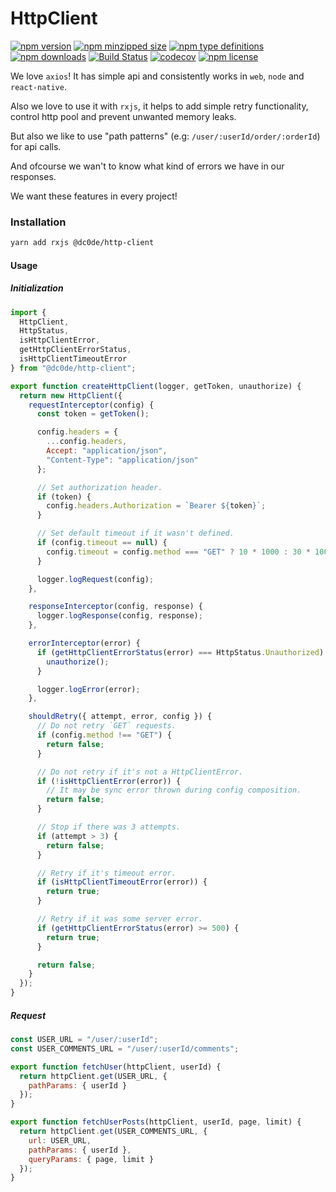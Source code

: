 # HttpClient

[![npm version](https://img.shields.io/npm/v/@dc0de/http-client.svg)](https://npmjs.com/@dc0de/http-client)
[![npm minzipped size](https://img.shields.io/bundlephobia/minzip/@dc0de/http-client.svg)](https://npmjs.com/@dc0de/http-client)
[![npm type definitions](https://img.shields.io/npm/types/@dc0de/http-client.svg)](https://npmjs.com/@dc0de/http-client)
[![npm downloads](https://img.shields.io/npm/dm/@dc0de/http-client.svg)](https://npmjs.com/@dc0de/http-client)
[![Build Status](https://travis-ci.com/dcodeteam/http-client.svg?branch=master)](https://travis-ci.com/dcodeteam/http-client)
[![codecov](https://codecov.io/gh/dcodeteam/http-client/branch/master/graph/badge.svg)](https://codecov.io/gh/dcodeteam/http-client)
[![npm license](https://img.shields.io/npm/l/@dc0de/http-client.svg)](https://npmjs.com/@dc0de/http-client)

We love `axios`! It has simple api and consistently works in `web`, `node` and `react-native`.

Also we love to use it with `rxjs`, it helps to add simple retry functionality, control http pool and prevent unwanted memory leaks.

But also we like to use "path patterns" (e.g: `/user/:userId/order/:orderId`) for api calls.

And ofcourse we wan't to know what kind of errors we have in our responses.

We want these features in every project!

### Installation

```bash
yarn add rxjs @dc0de/http-client
```

#### Usage

##### Initialization

```javascript
import {
  HttpClient,
  HttpStatus,
  isHttpClientError,
  getHttpClientErrorStatus,
  isHttpClientTimeoutError
} from "@dc0de/http-client";

export function createHttpClient(logger, getToken, unauthorize) {
  return new HttpClient({
    requestInterceptor(config) {
      const token = getToken();

      config.headers = {
        ...config.headers,
        Accept: "application/json",
        "Content-Type": "application/json"
      };

      // Set authorization header.
      if (token) {
        config.headers.Authorization = `Bearer ${token}`;
      }

      // Set default timeout if it wasn't defined.
      if (config.timeout == null) {
        config.timeout = config.method === "GET" ? 10 * 1000 : 30 * 1000;
      }

      logger.logRequest(config);
    },

    responseInterceptor(config, response) {
      logger.logResponse(config, response);
    },

    errorInterceptor(error) {
      if (getHttpClientErrorStatus(error) === HttpStatus.Unauthorized) {
        unauthorize();
      }

      logger.logError(error);
    },

    shouldRetry({ attempt, error, config }) {
      // Do not retry `GET` requests.
      if (config.method !== "GET") {
        return false;
      }

      // Do not retry if it's not a HttpClientError.
      if (!isHttpClientError(error)) {
        // It may be sync error thrown during config composition.
        return false;
      }

      // Stop if there was 3 attempts.
      if (attempt > 3) {
        return false;
      }

      // Retry if it's timeout error.
      if (isHttpClientTimeoutError(error)) {
        return true;
      }

      // Retry if it was some server error.
      if (getHttpClientErrorStatus(error) >= 500) {
        return true;
      }

      return false;
    }
  });
}
```

##### Request

```javascript
const USER_URL = "/user/:userId";
const USER_COMMENTS_URL = "/user/:userId/comments";

export function fetchUser(httpClient, userId) {
  return httpClient.get(USER_URL, {
    pathParams: { userId }
  });
}

export function fetchUserPosts(httpClient, userId, page, limit) {
  return httpClient.get(USER_COMMENTS_URL, {
    url: USER_URL,
    pathParams: { userId },
    queryParams: { page, limit }
  });
}
```
